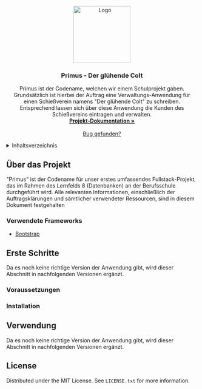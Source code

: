 <br />
<div align="center">
  <a href="https://github.com/theSaschaM/BSFI22D_Primus/">
    <img src="5. Assets/General/Logo - Der glühende Colt 512x512.jpg" alt="Logo" width="150" height="150">
  </a>

  <h3 align="center">Primus - Der glühende Colt</h3>

  <p align="center">
    Primus ist der Codename, welchen wir einem Schulprojekt gaben. Grundsätzlich ist hierbei der Auftrag eine Verwaltungs-Anwendung für einen Schießverein namens "Der glühende Colt" zu schreiben. Entsprechend lassen sich über diese Anwendung die Kunden des Schießvereins eintragen und verwalten.
    <br />
    <a href="Documentation/Project Primus.md"><strong>Projekt-Dokumentation »</strong></a>
    <br />
    <br />
		<a href="https://github.com/theSaschaM/BSFI22D_Primus/issues">Bug gefunden?</a>
  </p>
</div>



<details>
  <summary>Inhaltsverzeichnis</summary>
  <ol>
    <li>
      <a href="#about-the-project">Über das Projekt</a>
      <ul>
        <li><a href="#built-with">Verwendete Frameworks</a></li>
      </ul>
    </li>
    <li>
      <a href="#getting-started">Erste Schritte</a>
      <ul>
        <li><a href="#prerequisites">Voraussetzungen</a></li>
        <li><a href="#installation">Installation</a></li>
      </ul>
    </li>
    <li><a href="#usage">Verwendung</a></li>
    <li><a href="#contributing">Contributing</a></li>
    <li><a href="#license">License</a></li>
  </ol>
</details>

## Über das Projekt

"Primus" ist der Codename für unser erstes umfassendes Fullstack-Projekt, das im Rahmen des Lernfelds 8 (Datenbanken) an der Berufsschule durchgeführt wird. Alle relevanten Informationen, einschließlich der Auftragsklärungen und sämtlicher verwendeter Ressourcen, sind in diesem Dokument festgehalten

### Verwendete Frameworks

* [Bootstrap](https://getbootstrap.com/)

## Erste Schritte

Da es noch keine richtige Version der Anwendung gibt, wird dieser Abschnitt in nachfolgenden Versionen ergänzt.

### Voraussetzungen


### Installation


<!-- USAGE EXAMPLES -->
## Verwendung

Da es noch keine richtige Version der Anwendung gibt, wird dieser Abschnitt in nachfolgenden Versionen ergänzt.

## License

Distributed under the MIT License. See `LICENSE.txt` for more information.
